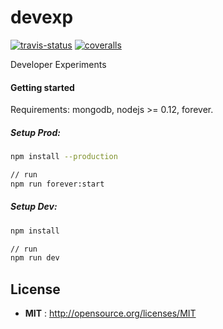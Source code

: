 # devexp

[![travis-status](https://img.shields.io/travis/devexp-org/devexp.svg)](https://travis-ci.org/devexp-org/devexp)
[![coveralls](https://img.shields.io/coveralls/devexp-org/devexp.svg)](https://coveralls.io/github/devexp-org/devexp)

Developer Experiments

#### Getting started
Requirements: mongodb, nodejs >= 0.12, forever.

##### Setup Prod:
```bash
npm install --production

// run
npm run forever:start
```

##### Setup Dev:
```bash
npm install

// run
npm run dev
```

## License

 - **MIT** : http://opensource.org/licenses/MIT
